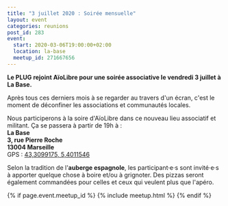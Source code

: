 ```yaml
---
title: "3 juillet 2020 : Soirée mensuelle"
layout: event
categories: reunions
post_id: 283
event:
  start: 2020-03-06T19:00:00+02:00
  location: la-base
  meetup_id: 271667656
---
```


**Le PLUG rejoint AïoLibre pour une soirée associative le vendredi 3 juillet à La Base.**

Après tous ces derniers mois à se regarder au travers d'un écran, c'est le moment de déconfiner les associations et communautés locales.

Nous participerons à la soire d'AïoLibre dans ce nouveau lieu associatif et militant. Ça se passera à partir de 19h à :  
**La Base**  
**3, rue Pierre Roche**  
**13004 Marseille**  
GPS : [43,3099175, 5,4011546](https://www.openstreetmap.org/node/7266092587)

Selon la tradition de l'**auberge espagnole**, les participant·e·s sont invité·e·s à apporter quelque chose à boire et/ou à grignoter. Des pizzas seront également commandées pour celles et ceux qui veulent plus que l'apéro.

{% if page.event.meetup_id %}
  {% include meetup.html %}
{% endif %}

